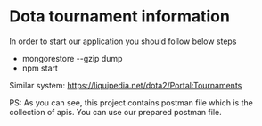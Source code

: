 # Dota tournament information

In order to start our application you should follow below steps

- mongorestore --gzip dump
- npm start

Similar system: https://liquipedia.net/dota2/Portal:Tournaments

PS: As you can see, this project contains postman file which is the collection of apis. You can use our prepared postman file.
